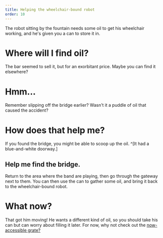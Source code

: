 ```yaml
---
title: Helping the wheelchair-bound robot
order: 10
---
```


The robot sitting by the fountain needs some oil to get his wheelchair working, and he's given you a can to store it in.

# Where will I find oil?
The bar seemed to sell it, but for an exorbitant price. Maybe you can find it elsewhere?

# Hmm...
Remember slipping off the bridge earlier? Wasn't it a puddle of oil that caused the accident?

# How does that help me?
If you found the bridge, you might be able to scoop up the oil. ^[It had a blue-and-white doorway.]

## Help me find the bridge.
Return to the area where the band are playing, then go through the gateway next to them. You can then use the can to gather some oil, and bring it back to the wheelchair-bound robot.

# What now?
That got him moving! He wants a different kind of oil, so you should take his can but can worry about filling it later. For now, why not check out the [now-accessible grate?](radio)
